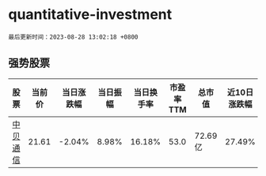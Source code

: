# quantitative-investment

`最后更新时间：2023-08-28 13:02:18 +0800`

## 强势股票

|股票|当前价|当日涨跌幅|当日振幅|当日换手率|市盈率TTM|总市值|近10日涨跌幅|
|----|----|----|----|----|----|----|----|
|[中贝通信](https://xueqiu.com/S/SH603220)|21.61|-2.04%|8.98%|16.18%|53.0|72.69亿|27.49%|
